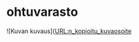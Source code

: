 # ohtuvarasto
![Kuvan kuvaus]([URL:n_kopioitu_kuvaosoite](https://github.com/roni-b/ohtuvarasto/actions/workflows/main.yml/badge.svg)

